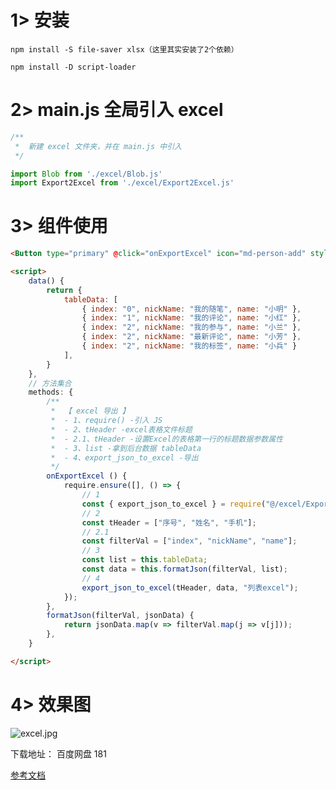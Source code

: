 # 1> 安装 

`npm install -S file-saver xlsx（这里其实安装了2个依赖）`

`npm install -D script-loader`

# 2> main.js 全局引入 excel

```js
/**
 *  新建 excel 文件夹，并在 main.js 中引入
 */

import Blob from './excel/Blob.js'
import Export2Excel from './excel/Export2Excel.js'

```

# 3> 组件使用

```html
<Button type="primary" @click="onExportExcel" icon="md-person-add" style="margin-left: 15px" class="" :loading="loading" > 导出用户</Button>

<script>
    data() {
        return {
            tableData: [
                { index: "0", nickName: "我的随笔", name: "小明" },
                { index: "1", nickName: "我的评论", name: "小红" },
                { index: "2", nickName: "我的参与", name: "小兰" },
                { index: "2", nickName: "最新评论", name: "小芳" },
                { index: "2", nickName: "我的标签", name: "小兵" }
            ],
        }
    },
    // 方法集合
    methods: {
        /**
         *  【 excel 导出 】
         *  - 1、require() -引入 JS
         *  - 2、tHeader -excel表格文件标题
         *  - 2.1、tHeader -设置Excel的表格第一行的标题数据参数属性
         *  - 3、list -拿到后台数据 tableData
         *  - 4、export_json_to_excel -导出
         */
        onExportExcel () {
            require.ensure([], () => {
                // 1
                const { export_json_to_excel } = require("@/excel/Export2Excel.js");
                // 2
                const tHeader = ["序号", "姓名", "手机"];
                // 2.1
                const filterVal = ["index", "nickName", "name"];
                // 3
                const list = this.tableData; 
                const data = this.formatJson(filterVal, list);
                // 4
                export_json_to_excel(tHeader, data, "列表excel");
            });
        },
        formatJson(filterVal, jsonData) {
            return jsonData.map(v => filterVal.map(j => v[j]));
        },
    }

</script>
```

# 4> 效果图

![excel.jpg](https://upload-images.jianshu.io/upload_images/15813774-7d154578b42271c4.png?imageMogr2/auto-orient/strip|imageView2/2/w/483/format/webp)

下载地址： 百度网盘 181

[参考文档](https://www.jianshu.com/p/73105a06951e)